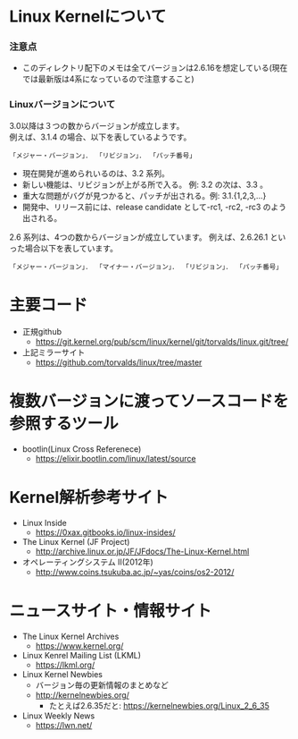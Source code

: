 Linux Kernelについて
============================

### 注意点
- このディレクトリ配下のメモは全てバージョンは2.6.16を想定している(現在では最新版は4系になっているので注意すること)

### Linuxバージョンについて
3.0以降は３つの数からバージョンが成立します。  
例えば、3.1.4 の場合、以下を表しているようです。
```
「メジャー・バージョン」． 「リビジョン」． 「パッチ番号」
```

- 現在開発が進められいるのは、3.2 系列。
- 新しい機能は、リビジョンが上がる所で入る。 例: 3.2 の次は、3.3 。
- 重大な問題がバグが見つかると、パッチが出される。例: 3.1.{1,2,3,...}
- 開発中、リリース前には、release candidate として-rc1, -rc2, -rc3 のよう出される。 

2.6 系列は、4つの数からバージョンが成立しています。 例えば、2.6.26.1 といった場合以下を表しています。
```
「メジャー・バージョン」． 「マイナー・バージョン」． 「リビジョン」． 「パッチ番号」 
```

# 主要コード
- 正規github
  - https://git.kernel.org/pub/scm/linux/kernel/git/torvalds/linux.git/tree/
- 上記ミラーサイト
  - https://github.com/torvalds/linux/tree/master

# 複数バージョンに渡ってソースコードを参照するツール
- bootlin(Linux Cross Referenece)
  - https://elixir.bootlin.com/linux/latest/source

# Kernel解析参考サイト
- Linux Inside
  - https://0xax.gitbooks.io/linux-insides/
- The Linux Kernel (JF Project)
  - http://archive.linux.or.jp/JF/JFdocs/The-Linux-Kernel.html
- オペレーティングシステム II(2012年)
  - http://www.coins.tsukuba.ac.jp/~yas/coins/os2-2012/


# ニュースサイト・情報サイト
- The Linux Kernel Archives
  - https://www.kernel.org/
- Linux Kenrel Mailing List (LKML)
  - https://lkml.org/
- Linux Kernel Newbies
  - バージョン毎の更新情報のまとめなど
  - http://kernelnewbies.org/
    - たとえば2.6.35だと:  https://kernelnewbies.org/Linux_2_6_35
- Linux Weekly News
  - https://lwn.net/
